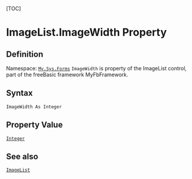 [TOC]
# ImageList.ImageWidth Property

## Definition
Namespace: [`My.Sys.Forms`](My.Sys.Forms.md)
`ImageWidth` is property of the ImageList control, part of the freeBasic framework MyFbFramework.
## Syntax
```freeBasic
ImageWidth As Integer
```
## Property Value
[`Integer`]("https://www.freebasic.net/wiki/KeyPgInteger")
## See also
[`ImageList`](ImageList.md)
